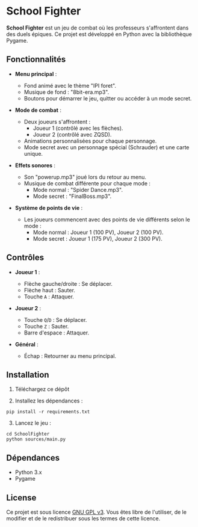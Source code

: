 # School Fighter

**School Fighter** est un jeu de combat où les professeurs s'affrontent dans des duels épiques. Ce projet est développé en Python avec la bibliothèque Pygame.

## Fonctionnalités

- **Menu principal** :
  - Fond animé avec le thème "IPI foret".
  - Musique de fond : "8bit-era.mp3".
  - Boutons pour démarrer le jeu, quitter ou accéder à un mode secret.

- **Mode de combat** :
  - Deux joueurs s'affrontent :
    - Joueur 1 (contrôlé avec les flèches).
    - Joueur 2 (contrôlé avec ZQSD).
  - Animations personnalisées pour chaque personnage.
  - Mode secret avec un personnage spécial (Schrauder) et une carte unique.

- **Effets sonores** :
  - Son "powerup.mp3" joué lors du retour au menu.
  - Musique de combat différente pour chaque mode :
    - Mode normal : "Spider Dance.mp3".
    - Mode secret : "FinalBoss.mp3".

- **Système de points de vie** :
  - Les joueurs commencent avec des points de vie différents selon le mode :
    - Mode normal : Joueur 1 (100 PV), Joueur 2 (100 PV).
    - Mode secret : Joueur 1 (175 PV), Joueur 2 (300 PV).

## Contrôles

- **Joueur 1** :
  - Flèche gauche/droite : Se déplacer.
  - Flèche haut : Sauter.
  - Touche `A` : Attaquer.

- **Joueur 2** :
  - Touche `Q`/`D` : Se déplacer.
  - Touche `Z` : Sauter.
  - Barre d'espace : Attaquer.

- **Général** :
  - Échap : Retourner au menu principal.

## Installation

1. Téléchargez ce dépôt

2. Installez les dépendances :
```shell
pip install -r requirements.txt
```

3. Lancez le jeu :
```shell
cd SchoolFighter
python sources/main.py
```

## Dépendances
- Python 3.x
- Pygame

## License
Ce projet est sous licence [GNU GPL v3](https://github.com/Darwin974/SchoolFighter/blob/main/license.txt). Vous êtes libre de l'utiliser, de le modifier et de le redistribuer sous les termes de cette licence.